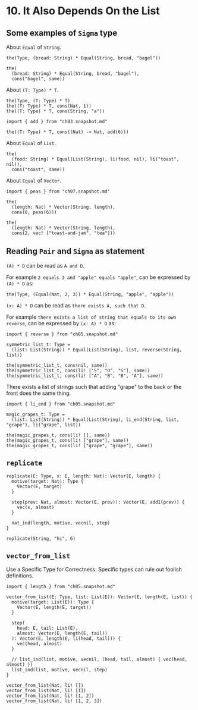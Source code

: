 # 10. It Also Depends On the List

## Some examples of `Sigma` type

About `Equal` of `String`.

``` cicada
the(Type, (bread: String) * Equal(String, bread, "bagel"))

the(
  (bread: String) * Equal(String, bread, "bagel"),
  cons("bagel", same))
```

About `(T: Type) * T`.

``` cicada
the(Type, (T: Type) * T)
the((T: Type) * T, cons(Nat, 1))
the((T: Type) * T, cons(String, "a"))

import { add } from "ch03.snapshot.md"

the((T: Type) * T, cons((Nat) -> Nat, add(6)))
```

About `Equal` of `List`.

``` cicada
the(
  (food: String) * Equal(List(String), li(food, nil), li("toast", nil)),
  cons("toast", same))
```

About `Equal` of `Vector`.

``` cicada
import { peas } from "ch07.snapshot.md"

the(
  (length: Nat) * Vector(String, length),
  cons(6, peas(6)))

the(
  (length: Nat) * Vector(String, length),
  cons(2, vec! ["toast-and-jam", "tea"]))
```

## Reading `Pair` and `Sigma` as statement

`(A) * D` can be read as `A and D`.

For example `2 equals 3 and "apple" equals "apple"`,
can be expressed by `(A) * D` as:

``` cicada
the(Type, (Equal(Nat, 2, 3)) * Equal(String, "apple", "apple"))
```

`(x: A) * D` can be read as `there exists A, such that D`.

For example `there exists a list of string that equals to its own reverse`,
can be expressed by `(x: A) * D` as:

``` cicada
import { reverse } from "ch05.snapshot.md"

symmetric_list_t: Type =
  (list: List(String)) * Equal(List(String), list, reverse(String, list))

the(symmetric_list_t, cons(nil, same))
the(symmetric_list_t, cons(li! ["S", "O", "S"], same))
the(symmetric_list_t, cons(li! ["A", "B", "B", "A"], same))
```

There exists a list of strings such that adding "grape" to the back or the front does the same thing.

``` cicada
import { li_end } from "ch05.snapshot.md"

magic_grapes_t: Type =
  (list: List(String)) * Equal(List(String), li_end(String, list, "grape"), li("grape", list))

the(magic_grapes_t, cons(li! [], same))
the(magic_grapes_t, cons(li! ["grape"], same))
the(magic_grapes_t, cons(li! ["grape", "grape"], same))
```

## `replicate`

``` cicada
replicate(E: Type, x: E, length: Nat): Vector(E, length) {
  motive(target: Nat): Type {
    Vector(E, target)
  }

  step(prev: Nat, almost: Vector(E, prev)): Vector(E, add1(prev)) {
    vec(x, almost)
  }

  nat_ind(length, motive, vecnil, step)
}

replicate(String, "hi", 6)
```

## `vector_from_list`

Use a Specific Type for Correctness.
Specific types can rule out foolish definitions.

``` cicada
import { length } from "ch05.snapshot.md"

vector_from_list(E: Type, list: List(E)): Vector(E, length(E, list)) {
  motive(target: List(E)): Type {
    Vector(E, length(E, target))
  }

  step(
    head: E, tail: List(E),
    almost: Vector(E, length(E, tail))
  ): Vector(E, length(E, li(head, tail))) {
    vec(head, almost)
  }

  // list_ind(list, motive, vecnil, (head, tail, almost) { vec(head, almost) })
  list_ind(list, motive, vecnil, step)
}

vector_from_list(Nat, li! [])
vector_from_list(Nat, li! [1])
vector_from_list(Nat, li! [1, 2])
vector_from_list(Nat, li! [1, 2, 3])
```
